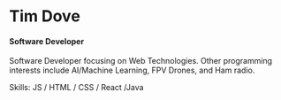 # Tim Dove
#### Software Developer

Software Developer focusing on Web Technologies. Other programming interests include AI/Machine Learning, FPV Drones, and Ham radio.

Skills: JS / HTML / CSS / React /Java
